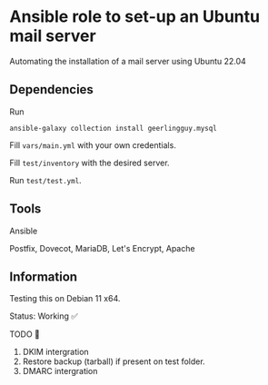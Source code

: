 # Ansible role to set-up an Ubuntu mail server
Automating the installation of a mail server using Ubuntu 22.04

## Dependencies
Run

`ansible-galaxy collection install geerlingguy.mysql`

Fill `vars/main.yml` with your own credentials.

Fill `test/inventory` with the desired server.

Run `test/test.yml`.

## Tools
Ansible

Postfix, Dovecot, MariaDB, Let's Encrypt, Apache


## Information
Testing this on Debian 11 x64.

Status: Working ✅ 

TODO 📝

1. DKIM intergration
2. Restore backup (tarball) if present on test folder.
3. DMARC intergration 
